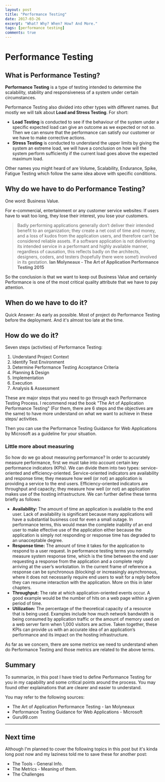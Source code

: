 ```yaml
---
layout: post
title: "Performance Testing"
date: 2017-03-26
excerpt: "What? Why? When? How? And More."
tags: [performance testing]
comments: true
---
```


# Performance Testing

## What is Performance Testing?

**Performance Testing** is a type of testing intended to determine the scalability, stability and responsiveness of a system under certain circumstances.

Performance Testing also divided into other types with different names. But mostly we will talk about **Load and Stress Testing**. For short:
* **Load Testing** is conducted to see if the behaviour of the system under a specific expected load can give an outcome as we expected or not so. Then we can ensure that the performance can satisfy our customer or we have to make corrective actions. 
* **Stress Testing** is conducted to understand the upper limits by giving the system an extreme load, we will have a conclusion on how will the system perform sufficiently if the current load goes above the expected maximum load.

Other names you might heard of are Volume, Scalability, Endurance, Spike, Fatigue Testing which follow the same idea above with specific conditions.

## Why do we have to do Performance Testing?

One word: Business Value.

For e-commercial, entertainment or any customer service websites: If users have to wait too long, they lose their interest, you lose your customers.

> Badly performing applications generally don’t deliver their intended benefit to an organization; they create a net cost of time and money, and a loss of kudos from the application users, and therefore can’t be considered reliable assets. If a software application is not delivering its intended service in a performant and highly available manner, regardless of causation, this reflects badly on the architects, designers, coders, and testers (hopefully there were some!) involved in its gestation. 
**Ian Molyneaux - The Art of Application Performance Testing 2015**

So the conclusion is that we want to keep out Business Value and certainly Performance is one of the most critical quality attribute that we have to pay attention.

## When do we have to do it?

Quick Answer: As early as possible.
Most of project do Performance Testing before the deployment. And it's almost too late at the time.

## How do we do it?

Seven steps (activities) of Performance Testing:
1. Understand Project Context
2. Identify Test Environment
3. Determine Performance Testing Acceptance Criteria
4. Planning & Design
5. Implementation
6. Execution
7. Analysis & Assessment

These are major steps that you need to go through each Performance Testing Process. I recommend read the book "The Art of Application Performance Testing" (For them, there are 6 steps and the objectives are the same) to have more understand on what we want to achieve in these steps/ activities.

Then you can use the Performance Testing Guidance for Web Applications by Microsoft as a guideline for your situation.

### Little more about measuring

So how do we go about measuring performance? In order to accurately measure performance, first we must take into account certain key performance indicators (KPIs). We can divide them into two types: service-oriented and efficiency-oriented. Service-oriented indicators are availability and response time; they measure how well (or not) an application is providing a service to the end users. Efficiency-oriented indicators are throughput and capacity; they measure how well (or not) an application makes use of the hosting infrastructure. We can further define these terms briefly as follows: 
* **Availability:** The amount of time an application is available to the end user. Lack of availability is significant because many applications will have a substantial business cost for even a small outage. In performance terms, this would mean the complete inability of an end user to make effective use of the application either because the application is simply not responding or response time has degraded to an unacceptable degree. 
* **Response time:** The amount of time it takes for the application to respond to a user request. In performance testing terms you normally measure system response time, which is the time between the end user requesting a response from the application and a complete reply arriving at the user’s workstation. In the current frame of reference a response can be synchronous (blocking) or increasingly asynchronous, where it does not necessarily require end users to wait for a reply before they can resume interaction with the application. More on this in later chapters. 
* **Throughput:** The rate at which application-oriented events occur. A good example would be the number of hits on a web page within a given period of time. 
* **Utilization:** The percentage of the theoretical capacity of a resource that is being used. 
Examples include how much network bandwidth is being consumed by application traffic or the amount of memory used on a web server farm when 1,000 visitors are active. Taken together, these KPIs can provide us with an accurate idea of an application’s performance and its impact on the hosting infrastructure.

As far as we concern, there are some metrics we need to understand when do Performance Testing and those metrics are related to the above terms.

## Summary

To summarize, in this post I have tried to define Performance Testing for you in my capability and some critical points around the process. You may found other explainations that are clearer and easier to understand.

You may refer to the following sources:
* The Art of Application Performance Testing - Ian Molyneaux
* Performance Testing Guidance for Web Applications - Microsoft
* Guru99.com

---

## Next time

Although I'm planned to cover the following topics in this post but it's kinda long post now and my laziness told me to save these for another post:
* The Tools - General Info.
* The Metrics - Meaning of them. 
* The Challenges

